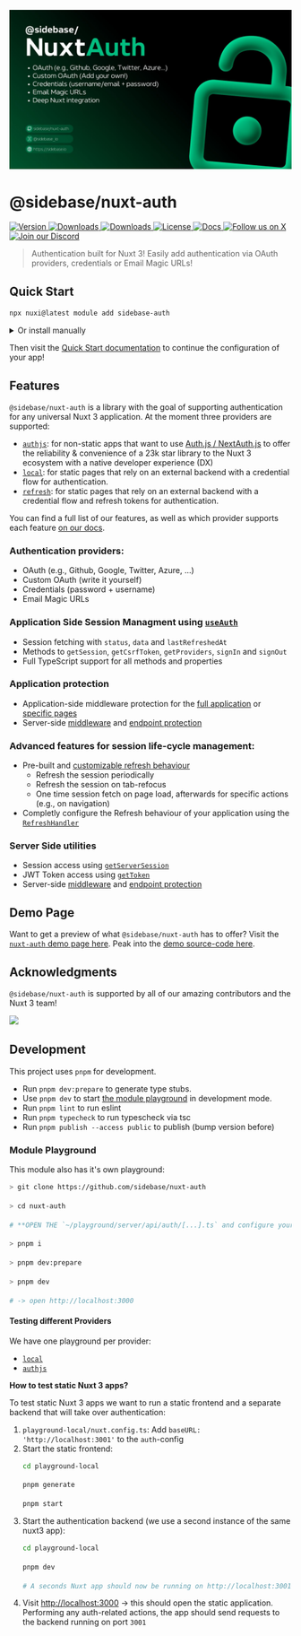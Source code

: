 ![@sidebase/nuxt-auth banner](.github/nuxt-auth.jpg)

# @sidebase/nuxt-auth

<!-- Badges Start -->
<p>
  <a href="https://npmjs.com/package/@sidebase/nuxt-auth">
    <img src="https://img.shields.io/npm/v/@sidebase/nuxt-auth.svg?style=flat-square&colorA=202128&colorB=36936A" alt="Version">
  </a>
  <a href="https://npmjs.com/package/@sidebase/nuxt-auth">
    <img src="https://img.shields.io/npm/dm/@sidebase/nuxt-auth.svg?style=flat-square&colorA=202128&colorB=36936A" alt="Downloads">
  </a>
  <a href="https://github.com/sidebase/nuxt-auth/stargazers">
    <img src="https://img.shields.io/github/stars/sidebase/nuxt-auth.svg?style=flat-square&colorA=202128&colorB=36936A" alt="Downloads">
  </a>
  <a href="https://github.com/sidebase/nuxt-auth/blob/main/LICENSE">
    <img src="https://img.shields.io/github/license/sidebase/nuxt-auth.svg?style=flat-square&colorA=202128&colorB=36936A" alt="License">
  </a>
  <a href="https://auth.sidebase.io">
    <img src="https://img.shields.io/badge/Docs-202128?style=flat-square&logo=gitbook&logoColor=DDDDD4" alt="Docs">
  </a>
  <a href="https://x.com/sidebase_io">
    <img src="https://img.shields.io/badge/Follow_us-202128?style=flat-square&logo=X&logoColor=DDDDD4" alt="Follow us on X">
  </a>
  <a href="https://discord.gg/NDDgQkcv3s">
    <img src="https://img.shields.io/badge/Join_our_Discord-202128?style=flat-square&logo=discord&logoColor=DDDDD4" alt="Join our Discord">
  </a>
</p>
<!-- Badges End -->

> Authentication built for Nuxt 3! Easily add authentication via OAuth providers, credentials or Email Magic URLs!

## Quick Start

```sh
npx nuxi@latest module add sidebase-auth
```

<details>
  <summary>Or install manually</summary>
  
  #### 1. Install the package as a dev dependency

  ```sh
  npm i -D @sidebase/nuxt-auth

  pnpm i -D @sidebase/nuxt-auth

  yarn add --dev @sidebase/nuxt-auth
  ```

  #### 2. Add the modules to your `nuxt.config.ts`

  ```ts
  export default defineNuxtConfig({
      modules: ['@sidebase/nuxt-auth']
  })
  ```
</details>

Then visit the [Quick Start documentation](https://auth.sidebase.io/guide/getting-started/introduction) to continue the configuration of your app!

## Features

`@sidebase/nuxt-auth` is a library with the goal of supporting authentication for any universal Nuxt 3 application. At the moment three providers are supported:
- [`authjs`](https://auth.sidebase.io/guide/authjs/quick-start): for non-static apps that want to use [Auth.js / NextAuth.js](https://github.com/nextauthjs/next-auth) to offer the reliability & convenience of a 23k star library to the Nuxt 3 ecosystem with a native developer experience (DX)
- [`local`](https://auth.sidebase.io/guide/local/quick-start): for static pages that rely on an external backend with a credential flow for authentication.
- [`refresh`](https://auth.sidebase.io/guide/local/quick-start#refresh-token): for static pages that rely on an external backend with a credential flow and refresh tokens for authentication.

You can find a full list of our features, as well as which provider supports each feature [on our docs](https://auth.sidebase.io/guide/getting-started/choose-provider).

### Authentication providers:
- OAuth (e.g., Github, Google, Twitter, Azure, ...)
- Custom OAuth (write it yourself)
- Credentials (password + username)
- Email Magic URLs

### Application Side Session Managment using [`useAuth`](https://auth.sidebase.io/guide/application-side/session-access#useauth-composable)
- Session fetching with `status`, `data` and `lastRefreshedAt`
- Methods to `getSession`, `getCsrfToken`, `getProviders`, `signIn` and `signOut`
- Full TypeScript support for all methods and properties

### Application protection 
- Application-side middleware protection for the [full application](https://auth.sidebase.io/guide/application-side/protecting-pages#global-middleware) or [specific pages](https://auth.sidebase.io/guide/application-side/protecting-pages#local-middleware)
- Server-side [middleware](https://auth.sidebase.io/guide/authjs/server-side/session-access#server-middleware) and [endpoint protection](https://auth.sidebase.io/guide/authjs/server-side/session-access#endpoint-protection)

### Advanced features for session life-cycle management:
- Pre-built and [customizable refresh behaviour](https://auth.sidebase.io/guide/application-side/configuration#sessionrefresh)
  - Refresh the session periodically
  - Refresh the session on tab-refocus
  - One time session fetch on page load, afterwards for specific actions (e.g., on navigation)
- Completly configure the Refresh behaviour of your application using the [`RefreshHandler`](https://auth.sidebase.io/guide/application-side/configuration#refreshhandler)

### Server Side utilities
- Session access using [`getServerSession`](https://auth.sidebase.io/guide/authjs/server-side/session-access)
- JWT Token access using [`getToken`](https://auth.sidebase.io/guide/authjs/server-side/jwt-access)
- Server-side [middleware](https://auth.sidebase.io/guide/authjs/server-side/session-access#server-middleware) and [endpoint protection](https://auth.sidebase.io/guide/authjs/server-side/session-access#endpoint-protection)

## Demo Page

Want to get a preview of what `@sidebase/nuxt-auth` has to offer? Visit the [`nuxt-auth` demo page here](https://nuxt-auth-example.sidebase.io/). Peak into the [demo source-code here](https://github.com/sidebase/nuxt-auth-example).

## Acknowledgments

`@sidebase/nuxt-auth` is supported by all of our amazing contributors and the Nuxt 3 team!

<a href="https://github.com/sidebase/nuxt-auth/graphs/contributors">
  <img width="500px" src="https://contrib.rocks/image?repo=sidebase/nuxt-auth" />
</a>

## Development

This project uses `pnpm` for development.

- Run `pnpm dev:prepare` to generate type stubs.
- Use `pnpm dev` to start [the module playground](./playground) in development mode.
- Run `pnpm lint` to run eslint
- Run `pnpm typecheck` to run typescheck via tsc
- Run `pnpm publish --access public` to publish (bump version before)

### Module Playground

This module also has it's own playground:
```sh
> git clone https://github.com/sidebase/nuxt-auth

> cd nuxt-auth

# **OPEN THE `~/playground/server/api/auth/[...].ts` and configure your own auth-provider

> pnpm i

> pnpm dev:prepare

> pnpm dev

# -> open http://localhost:3000
```

#### Testing different Providers

We have one playground per provider:
- [`local`](./playground-local)
- [`authjs`](./playground-authjs)

**How to test static Nuxt 3 apps?**

To test static Nuxt 3 apps we want to run a static frontend and a separate backend that will take over authentication:
1. `playground-local/nuxt.config.ts`: Add `baseURL: 'http://localhost:3001'` to the `auth`-config
2. Start the static frontend:
    ```sh
    cd playground-local

    pnpm generate

    pnpm start
    ```
3. Start the authentication backend (we use a second instance of the same nuxt3 app):
    ```sh
    cd playground-local

    pnpm dev

    # A seconds Nuxt app should now be running on http://localhost:3001. We use this purely for authentication
    ```
4.  Visit [http://localhost:3000](http://localhost:3000) -> this should open the static application. Performing any auth-related actions, the app should send requests to the backend running on port `3001`  
